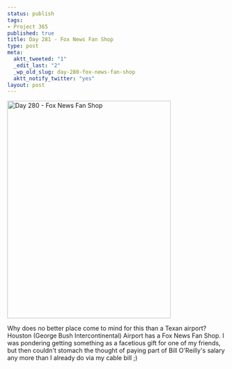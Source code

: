```yaml
--- 
status: publish
tags: 
- Project 365
published: true
title: Day 281 - Fox News Fan Shop
type: post
meta: 
  aktt_tweeted: "1"
  _edit_last: "2"
  _wp_old_slug: day-280-fox-news-fan-shop
  aktt_notify_twitter: "yes"
layout: post
---
```

<a href="http://www.flickr.com/photos/freeed/6224668749/" title="Day 280 - Fox News Fan Shop by Fred​, on Flickr"><img src="http://farm7.static.flickr.com/6213/6224668749_db48d4fdac.jpg" width="375" height="500" alt="Day 280 - Fox News Fan Shop"/></a>

Why does no better place come to mind for this than a Texan airport? Houston (George Bush Intercontinental) Airport has a Fox News Fan Shop. I was pondering getting something as a facetious gift for one of my friends, but then couldn't stomach the thought of paying part of Bill O'Reilly's salary any more than I already do via my cable bill ;)
